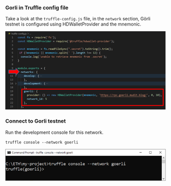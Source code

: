 ### Gorli in Truffle config file

Take a look at the `truffle-config.js` file, 
in the `network` section, 
Görli testnet is configured using HDWalletProvider and the mnemonic.

![truffle-config HDWalletProvider mnemonic](../../images/truffle/image-08.png)

### Connect to Gorli testnet

Run the development console for this network.

```shell
truffle console --network goerli
```

![truffle console network goerli](../../images/truffle/image-09.png)

